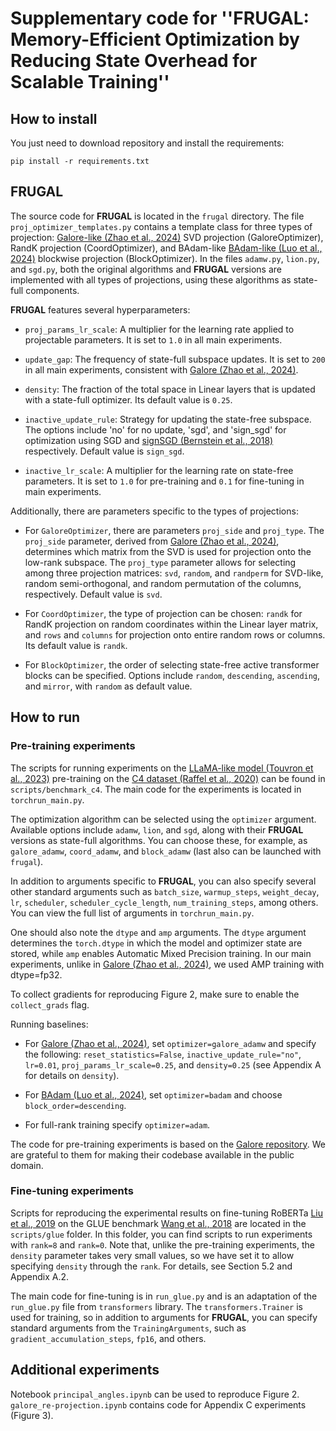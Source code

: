 # Supplementary code for ''FRUGAL: Memory-Efficient Optimization by Reducing State Overhead for Scalable Training''

## How to install

You just need to download repository and install the requirements:

```
pip install -r requirements.txt
```

## FRUGAL

The source code for **FRUGAL** is located in the `frugal` directory. The file `proj_optimizer_templates.py` contains a template class for three types of projection: [Galore-like (Zhao et al., 2024)](https://arxiv.org/abs/2403.03507) SVD projection (GaloreOptimizer), RandK projection (CoordOptimizer), and BAdam-like [BAdam-like (Luo et al., 2024)](https://arxiv.org/abs/2404.02827) blockwise projection (BlockOptimizer). In the files `adamw.py`, `lion.py`, and `sgd.py`, both the original algorithms and **FRUGAL** versions are implemented with all types of projections, using these algorithms as state-full components.
 
**FRUGAL** features several hyperparameters:

- `proj_params_lr_scale`: A multiplier for the learning rate applied to projectable parameters. It is set to `1.0` in all main experiments.

- `update_gap`: The frequency of state-full subspace updates. It is set to `200` in all main experiments, consistent with [Galore (Zhao et al., 2024)](https://arxiv.org/abs/2403.03507).

- `density`: The fraction of the total space in Linear layers that is updated with a state-full optimizer. Its default value is `0.25`.

- `inactive_update_rule`: Strategy for updating the state-free subspace. The options include 'no' for no update, 'sgd', and 'sign_sgd' for optimization using SGD and [signSGD (Bernstein et al., 2018)](https://arxiv.org/abs/1802.04434) respectively. Default value is `sign_sgd`.

- `inactive_lr_scale`: A multiplier for the learning rate on state-free parameters. It is set to `1.0` for pre-training and `0.1` for fine-tuning in main experiments.

Additionally, there are parameters specific to the types of projections:

- For `GaloreOptimizer`, there are parameters `proj_side` and `proj_type`. The `proj_side` parameter, derived from [Galore (Zhao et al., 2024)](https://arxiv.org/abs/2403.03507), determines which matrix from the SVD is used for projection onto the low-rank subspace. The `proj_type` parameter allows for selecting among three projection matrices: `svd`, `random`, and `randperm` for SVD-like, random semi-orthogonal, and random permutation of the columns, respectively. Default value is `svd`.

- For `CoordOptimizer`, the type of projection can be chosen: `randk` for RandK projection on random coordinates within the Linear layer matrix, and `rows` and `columns` for projection onto entire random rows or columns. Its default value is `randk`.

- For `BlockOptimizer`, the order of selecting state-free active transformer blocks can be specified. Options include `random`, `descending`, `ascending`, and `mirror`, with `random` as default value.


## How to run

### Pre-training experiments

The scripts for running experiments on the [LLaMA-like model (Touvron et al., 2023)](https://arxiv.org/abs/2302.13971) pre-training  on the [C4 dataset (Raffel et al., 2020)](https://arxiv.org/abs/1910.10683) can be found in `scripts/benchmark_c4`. The main code for the experiments is located in `torchrun_main.py`. 

The optimization algorithm can be selected using the `optimizer` argument. Available options include `adamw`, `lion`, and `sgd`, along with their **FRUGAL** versions as state-full algorithms. You can choose these, for example, as `galore_adamw`, `coord_adamw`, and `block_adamw` (last also can be launched with `frugal`).

In addition to arguments specific to **FRUGAL**, you can also specify several other standard arguments such as `batch_size`, `warmup_steps`, `weight_decay`, `lr`, `scheduler`, `scheduler_cycle_length`, `num_training_steps`, among others. You can view the full list of arguments in `torchrun_main.py`.

One should also note the `dtype` and `amp` arguments. The `dtype` argument determines the `torch.dtype` in which the model and optimizer state are stored, while `amp` enables Automatic Mixed Precision training. In our main experiments, unlike in [Galore (Zhao et al., 2024)](https://arxiv.org/abs/2403.03507), we used AMP training with dtype=fp32.

To collect gradients for reproducing Figure 2, make sure to enable the `collect_grads` flag.

Running baselines:

- For [Galore (Zhao et al., 2024)](https://arxiv.org/abs/2403.03507), set `optimizer=galore_adamw` and specify the following: `reset_statistics=False`, `inactive_update_rule="no"`, `lr=0.01`, `proj_params_lr_scale=0.25`, and `density=0.25` (see Appendix A for details on `density`).

- For [BAdam (Luo et al., 2024)](https://arxiv.org/abs/2404.02827), set `optimizer=badam` and choose `block_order=descending`.

- For full-rank training specify `optimizer=adam`.

The code for pre-training experiments is based on the [Galore repository](https://github.com/jiaweizzhao/GaLore/). We are grateful to them for making their codebase available in the public domain.

### Fine-tuning experiments

Scripts for reproducing the experimental results on fine-tuning RoBERTa [Liu et al., 2019](https://arxiv.org/abs/1907.11692) on the GLUE benchmark [Wang et al., 2018](https://arxiv.org/abs/1804.07461) are located in the `scripts/glue` folder. In this folder, you can find scripts to run experiments with `rank=8` and `rank=0`. Note that, unlike the pre-training experiments, the `density` parameter takes very small values, so we have set it to allow specifying `density` through the `rank`. For details, see Section 5.2 and Appendix A.2.

The main code for fine-tuning is in `run_glue.py` and is an adaptation of the `run_glue.py` file from `transformers` library. The `transformers.Trainer` is used for training, so in addition to arguments for **FRUGAL**, you can specify standard arguments from the `TrainingArguments`, such as `gradient_accumulation_steps`, `fp16`, and others.

## Additional experiments

Notebook `principal_angles.ipynb` can be used to reproduce Figure 2. `galore_re-projection.ipynb` contains code for Appendix C experiments (Figure 3).
